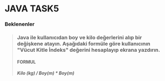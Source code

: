# JAVA TASK5
### Beklenenler

> ### Java ile kullanıcıdan boy ve kilo değerlerini alıp bir değişkene atayın. Aşağıdaki formüle göre kullanıcının "Vücut Kitle İndeks" değerini hesaplayıp ekrana yazdırın.
>
> ####  FORMUL
> #####  Kilo (kg) / Boy(m) * Boy(m)

